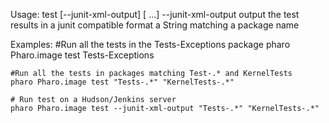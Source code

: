 Usage: test [--junit-xml-output] [<package> ...]	--junit-xml-output    output the test results in a junit compatible format	<package>             a String matching a package name	Examples:	#Run all the tests in the Tests-Exceptions package	pharo Pharo.image test Tests-Exceptions		#Run all the tests in packages matching Test-.* and KernelTests	pharo Pharo.image test "Tests-.*" "KernelTests-.*"		# Run test on a Hudson/Jenkins server	pharo Pharo.image test --junit-xml-output "Tests-.*" "KernelTests-.*"	